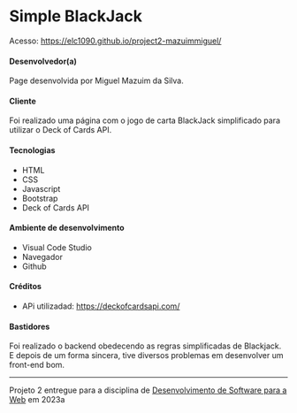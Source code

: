 # Simple BlackJack

Acesso: https://elc1090.github.io/project2-mazuimmiguel/

#### Desenvolvedor(a)
Page desenvolvida por Miguel Mazuim da Silva.

#### Cliente
Foi realizado uma página com o jogo de carta BlackJack simplificado para utilizar o Deck of Cards API.

#### Tecnologias
- HTML 
- CSS
- Javascript
- Bootstrap
- Deck of Cards API

#### Ambiente de desenvolvimento
- Visual Code Studio
- Navegador
- Github

#### Créditos

- APi utilizadad: https://deckofcardsapi.com/

#### Bastidores

Foi realizado o backend obedecendo as regras simplificadas de Blackjack. E depois de um forma sincera, tive diversos problemas em desenvolver um front-end bom.

---
Projeto 2 entregue para a disciplina de [Desenvolvimento de Software para a Web](http://github.com/andreainfufsm/elc1090-2023a) em 2023a
